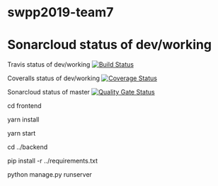 # swpp2019-team7

Sonarcloud status of dev/working
=======
Travis status of dev/working
[![Build Status](https://travis-ci.org/swsnu/swpp2019-team7.svg?branch=dev%2Fworking)](https://travis-ci.org/swsnu/swpp2019-team7)

Coveralls status of dev/working
[![Coverage Status](https://coveralls.io/repos/github/swsnu/swpp2019-team7/badge.svg?branch=dev/working)](https://coveralls.io/github/swsnu/swpp2019-team7?branch=dev/working)

Sonarcloud status of master
[![Quality Gate Status](https://sonarcloud.io/api/project_badges/measure?project=swsnu_swpp2019-team7&metric=alert_status)](https://sonarcloud.io/dashboard?id=swsnu_swpp2019-team7)

cd frontend

yarn install 

yarn start

cd ../backend

pip install -r ../requirements.txt

python manage.py runserver
